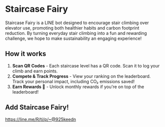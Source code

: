 # Staircase Fairy
Staircase Fairy is a LINE bot designed to encourage stair climbing over elevator use, promoting both healthier habits and carbon footprint reduction. By turning everyday stair climbing into a fun and rewarding challenge, we hope to make sustainability an engaging experience! 

## How it works
1. **Scan QR Codes** - Each staircase level has a QR code. Scan it to log your climb and earn points.
2. **Compete & Track Progress** - View your ranking on the leaderboard. Track your personal impact, including CO₂ emissions saved!
3. **Earn Rewards 🎁** - Unlock monthly rewards if you're on top of the leaderboard!

## Add Staircase Fairy!
https://line.me/R/ti/p/~@925keedn
